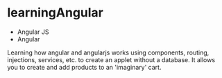 # learningAngular

- Angular JS
- Angular

Learning how angular and angularjs works using components, routing, injections, services, etc. to create an applet without a database. It allows you to create and add products to an 'imaginary' cart.
